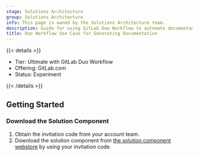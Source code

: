 ```yaml
---
stage: Solutions Architecture
group: Solutions Architecture
info: This page is owned by the Solutions Architecture team.
description: Guide for using GitLab Duo Workflow to automate documentation generation, including setup and initial steps.
title: Duo Workflow Use Case for Generating Documentation
---
```


{{< details >}}

- Tier: Ultimate with GitLab Duo Workflow
- Offering: GitLab.com
- Status: Experiment

{{< /details >}}

## Getting Started

### Download the Solution Component

1. Obtain the invitation code from your account team.
1. Download the solution component from [the solution component webstore](https://cloud.gitlab-accelerator-marketplace.com) by using your invitation code.
